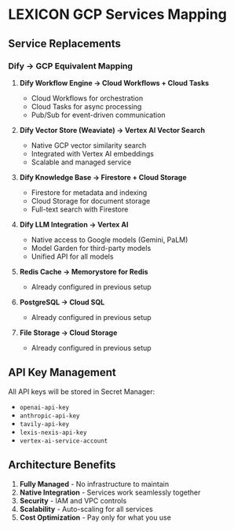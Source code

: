 # LEXICON GCP Services Mapping

## Service Replacements

### Dify → GCP Equivalent Mapping

1. **Dify Workflow Engine → Cloud Workflows + Cloud Tasks**
   - Cloud Workflows for orchestration
   - Cloud Tasks for async processing
   - Pub/Sub for event-driven communication

2. **Dify Vector Store (Weaviate) → Vertex AI Vector Search**
   - Native GCP vector similarity search
   - Integrated with Vertex AI embeddings
   - Scalable and managed service

3. **Dify Knowledge Base → Firestore + Cloud Storage**
   - Firestore for metadata and indexing
   - Cloud Storage for document storage
   - Full-text search with Firestore

4. **Dify LLM Integration → Vertex AI**
   - Native access to Google models (Gemini, PaLM)
   - Model Garden for third-party models
   - Unified API for all models

5. **Redis Cache → Memorystore for Redis**
   - Already configured in previous setup

6. **PostgreSQL → Cloud SQL**
   - Already configured in previous setup

7. **File Storage → Cloud Storage**
   - Already configured in previous setup

## API Key Management

All API keys will be stored in Secret Manager:
- `openai-api-key`
- `anthropic-api-key`
- `tavily-api-key`
- `lexis-nexis-api-key`
- `vertex-ai-service-account`

## Architecture Benefits

1. **Fully Managed** - No infrastructure to maintain
2. **Native Integration** - Services work seamlessly together
3. **Security** - IAM and VPC controls
4. **Scalability** - Auto-scaling for all services
5. **Cost Optimization** - Pay only for what you use